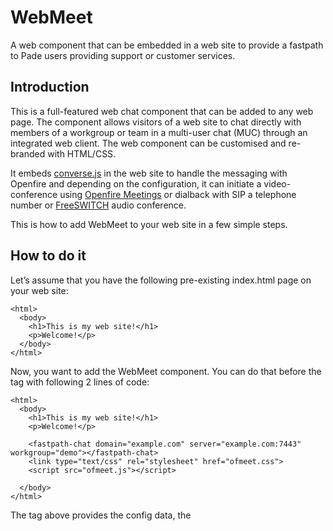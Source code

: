 # WebMeet
A web component that can be embedded in a web site to provide a fastpath to Pade users providing support or customer services.

## Introduction
This is a full-featured web chat component that can be added to any web page. 
The component allows visitors of a web site to chat directly with members of a workgroup or team in a multi-user chat (MUC) through an integrated web client. The web component can be customised and re-branded with HTML/CSS.


It embeds [converse.js](http://www.conversejs.org) in the web site to handle the messaging with Openfire and depending on the configuration, it can initiate a video-conference using [Openfire Meetings](http://github.com/igniterealtime/Openfire-Meetings) or dialback with SIP a telephone number or [FreeSWITCH](http://freeswitch.org/confluence/display/FREESWITCH) audio conference.


This is how to add WebMeet to your web site in a few simple steps.

## How to do it

Let’s assume that you have the following pre-existing index.html page on your web site:

`````
<html>
  <body>
    <h1>This is my web site!</h1>
    <p>Welcome!</p>
  </body>
</html>
`````
Now, you want to add the WebMeet component. You can do that before the </body> tag with following 2 lines of code:

`````
<html>
  <body>
    <h1>This is my web site!</h1>
    <p>Welcome!</p>

    <fastpath-chat domain="example.com" server="example.com:7443" workgroup="demo"></fastpath-chat>
    <link type="text/css" rel="stylesheet" href="ofmeet.css">
    <script src="ofmeet.js"></script>
    
  </body>
</html>
`````

The <fastpath-chat> tag above provides the config data, the <script/> tag brings in the WebMeet web control and the <link/> tag brings in the default css file to style it. 
The domain and server are self explanatory. The workgroup name is the name of the FastPath workgroup assigned to the page. If the workgroup is closed or has no available agents, the the user joins a public group chat room withe same name.
Copy the widget folder to the same folder as your index.html page. Thats it!! Reload your web page.

<img src="https://github.com/igniterealtime/webmeet/raw/master/screenshots/screen1.png" />

You should now see a coloured chat bubble that remains on the bottom right side of your web page as you scroll up and down your web page. Click on it to open the chat window. 
At this point, you are chatting with the fastpath bot. Answer the questions and provide at least a name, email address and question.
If an agent responds, a groupchat panel will open. Enter a nick name for the multi-user chat and hit enter.

## Additional considerations

1. The default configuration for Converse.js is to assume that Openfire is configured for the demo workgroup. Edit ofmeet.js to match your preference.

`````
converse.initialize({
    auto_login: true,
    theme: 'concord',
    allow_non_roster_messaging: true,
    auto_join_on_invite: true,
    authentication: 'anonymous',
    jid: domain,
    nickname: getNick(),
    auto_away: 300,
    auto_reconnect: true,
    debug: false,
    singleton: true,
    sticky_controlbox: false,
    muc_show_join_leave: true,
    muc_show_join_leave_status: false,
    bosh_service_url: boshUri,
    websocket_url: wsUri,
    message_archiving: 'always',
    whitelisted_plugins: ["jitsimeet", "audioconf", "webmeet"]
});
`````

2. Edit click2Dial to connect to your Asterisk or FreeSWITCH PBX.

`````
window.click2Dial = {
    custom_button_color: "orange",
    custom_frame_color: "black",
    dial_pad: "true",
    did: "3001",
    display_button: "false",
    div_css_class_name: "btn-style-round-a",
    draggable: "true",
    incompatible_browser_configuration: "hide_widget",
    placement: "bottom-right",
    rating: "false",
    ringback: "true",
    server_url: "./widget",
    show_branding: "false",
    show_frame: "true",
    text: "Ask",
    use_default_button_css: "true",
    protocol: "sip",    // 'sip' or 'xmpp'
    sip: {domain: location.hostname, server: "wss://" + location.host + "/sip/proxy?url=ws://" + location.hostname + ":5066", register: false, caller_uri: "sip:1002@" + location.host, authorization_user: "1002", password: "1234"},
    xmpp: {domain: "meet.jit.si", server: "https://meet.jit.si/http-bind"}
}
`````

3. There is a lot more to make this secure for public internet use, but that is beyond the scope of this readme.
